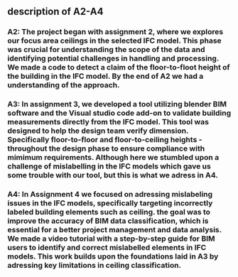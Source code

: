 ## description of A2-A4

### A2: The project began with assignment 2, where we explores our focus area ceilings in the selected IFC model. This phase was crucial for understanding the scope of the data and identifying potential challenges in handling and processing. We made a code to detect a claim of the floor-to-floot height of the building in the IFC model. By the end of A2 we had a understanding of the approach.

### A3: In assignment 3, we developed a tool utilizing blender BIM software and the Visual studio code add-on to validate building measurements directly from the IFC model. This tool was designed to help the design team verify dimension. Specifically floor-to-floor and floor-to-ceiling heights - throughout the design phase to ensure compliance with mimimum requirements. Although here we stumbled upon a challenge of mislabelling in the IFC models which gave us some trouble with our tool, but this is what we adress in A4.

### A4: In Assignment 4 we focused on adressing mislabeling issues in the IFC models, specifically targeting incorrectly labeled building elements such as ceiling. the goal was to improve the accuracy of BIM data classification, which is essential for a better project management and data analysis. We made a video tutorial with a step-by-step guide for BIM users to identify and correct mislabelled elements in IFC models. This work builds upon the foundations laid in A3 by adressing key limitations in ceiling classification.


